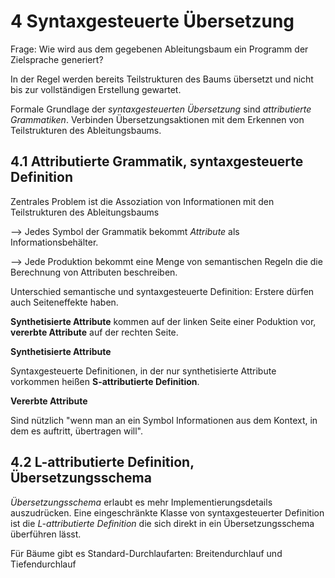 # 4 Syntaxgesteuerte Übersetzung

Frage: Wie wird aus dem gegebenen Ableitungsbaum ein Programm der Zielsprache generiert?

In der Regel werden bereits Teilstrukturen des Baums übersetzt und nicht bis zur vollständigen Erstellung gewartet.

Formale Grundlage der *syntaxgesteuerten Übersetzung* sind *attributierte Grammatiken*. Verbinden Übersetzungsaktionen mit dem Erkennen von Teilstrukturen des Ableitungsbaums.

## 4.1 Attributierte Grammatik, syntaxgesteuerte Definition

Zentrales Problem ist die Assoziation von Informationen mit den Teilstrukturen des Ableitungsbaums

--> Jedes Symbol der Grammatik bekommt *Attribute* als Informationsbehälter.

--> Jede Produktion bekommt eine Menge von semantischen Regeln die die Berechnung von Attributen beschreiben.

Unterschied semantische und syntaxgesteuerte Definition: Erstere dürfen auch Seiteneffekte haben.

**Synthetisierte Attribute** kommen auf der linken Seite einer Poduktion vor, **vererbte Attribute** auf der rechten Seite.

**Synthetisierte Attribute**

Syntaxgesteuerte Definitionen, in der nur synthetisierte Attribute vorkommen heißen **S-attributierte Definition**.

**Vererbte Attribute**

Sind nützlich "wenn man an ein Symbol Informationen aus dem Kontext, in dem es auftritt, übertragen will".

## 4.2 L-attributierte Definition, Übersetzungsschema

*Übersetzungsschema* erlaubt es mehr Implementierungsdetails auszudrücken. Eine eingeschränkte Klasse von syntaxgesteuerter Definition ist die *L-attributierte Definition* die sich direkt in ein Übersetzungsschema überführen lässt.

Für Bäume gibt es Standard-Durchlaufarten: Breitendurchlauf und Tiefendurchlauf